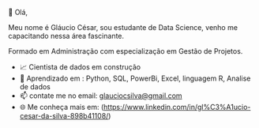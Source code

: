 👋 Olá,

Meu nome é Gláucio César, sou estudante de Data Science, venho me capacitando nessa área fascinante.

Formado em Administração com especialização em Gestão de Projetos.

- 📈 Cientista de dados em construção
- 🔧 Aprendizado em : Python, SQL, PowerBi, Excel, linguagem R, Analise de dados   
- 📫 contate me no email: glauciocsilva@gmail.com
- 🌐 Me conheça mais em:  (https://www.linkedin.com/in/gl%C3%A1ucio-cesar-da-silva-898b41108/)
